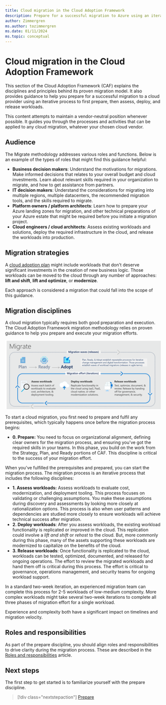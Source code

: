 ```yaml
---
title: Cloud migration in the Cloud Adoption Framework
description: Prepare for a successful migration to Azure using an iterative process to assess, deploy, and release workloads.
author: Zimmergren
ms.author: tozimmergren
ms.date: 01/11/2024
ms.topic: conceptual
---
```


# Cloud migration in the Cloud Adoption Framework

This section of the Cloud Adoption Framework (CAF) explains the disciplines and principles behind its proven migration model. It also provides guidance to help you prepare for a successful migration to a cloud provider using an iterative process to first prepare, then assess, deploy, and release workloads.

This content attempts to maintain a vendor-neutral position whenever possible. It guides you through the processes and activities that can be applied to any cloud migration, whatever your chosen cloud vendor.

## Audience

The Migrate methodology addresses various roles and functions. Below is an example of the types of roles that might find this guidance helpful:

- **Business decision makers**: Understand the motivations for migrations. Make informed decisions that relates to your overall budget and cloud investments. Learn about relevant skills required in your organization to migrate, and how to get assistance from partners.
- **IT decision makers**: Understand the considerations for migrating into multiple regions, multiple datacenters, the recommended migration tools, and the skills required to migrate.
- **Platform owners / platform architects**: Learn how to prepare your Azure landing zones for migration, and other technical preparations of your Azure estate that might be required before you initiate a migration project.
- **Cloud engineers / cloud architects**: Assess existing workloads and solutions, deploy the required infrastructure in the cloud, and release the workloads into production.

## Migration strategies

A [cloud adoption plan](../plan/index.md) might include workloads that don't deserve significant investments in the creation of new business logic. Those workloads can be moved to the cloud through any number of approaches: **lift and shift**, **lift and optimize**, or **modernize**.

Each approach is considered a migration that could fall into the scope of this guidance.

## Migration disciplines

A cloud migration typically requires both good preparation and execution. The Cloud Adoption Framework migration  methodology relies on proven guidance to help you prepare and execute your migration efforts.

![Diagram that shows the Cloud Adoption Framework migration effort](../_images/migrate/methodology.png)

To start a cloud migration, you first need to prepare and fulfil any prerequisites, which typically happens once before the migration process begins:

- **0. Prepare:** You need to focus on organizational alignment, defining clear owners for the migration process, and ensuring you've got the required skills in your teams. In this phase, you build on the work from the Strategy, Plan, and Ready portions of CAF. This discipline is critical to the success of your migration effort.

When you've fulfilled the prerequisites and prepared, you can start the migration process. The migration process is an iterative process that includes the following disciplines:

- **1. Assess workloads:** Assess workloads to evaluate cost, modernization, and deployment tooling. This process focuses on validating or challenging assumptions. You make these assumptions during discovery and assessments by looking more closely at rationalization options. This process is also when user patterns and dependencies are studied more closely to ensure workloads will achieve technical success after migration.
- **2. Deploy workloads**: After you assess workloads, the existing workload functionality is replicated or improved in the cloud. This replication could involve a *lift and shift* or *rehost* to the cloud. But, more commonly during this phase, many of the assets supporting these workloads are modernized to capitalize on the benefits of the cloud.
- **3. Release workloads**: Once functionality is replicated to the cloud, workloads can be tested, optimized, documented, and released for ongoing operations. The effort to review the migrated workloads and hand them off is critical during this process. The effort is critical to governance, operations management, and security teams for ongoing workload support.

In a standard two-week iteration, an experienced migration team can complete this process for 2-5 workloads of low-medium complexity. More complex workloads might take several two-week iterations to complete all three phases of migration effort for a single workload.

Experience and complexity both have a significant impact on timelines and migration velocity.

## Roles and responsibilities

As part of the prepare discipline, you should align roles and responsibilities to drive clarity during the migration process. These are described in the [Roles and responsibilities](./prerequisites/roles-and-responsibilities.md) article.

## Next steps

The first step to get started is to familiarize yourself with the prepare discipline.

> [!div class="nextstepaction"]
> [Prepare](./prerequisites/index.md)
